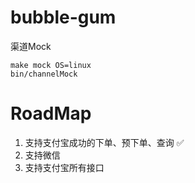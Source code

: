 # bubble-gum
渠道Mock

```shell
make mock OS=linux
bin/channelMock
```

# RoadMap

1. 支持支付宝成功的下单、预下单、查询 ✅
1. 支持微信
1. 支持支付宝所有接口

